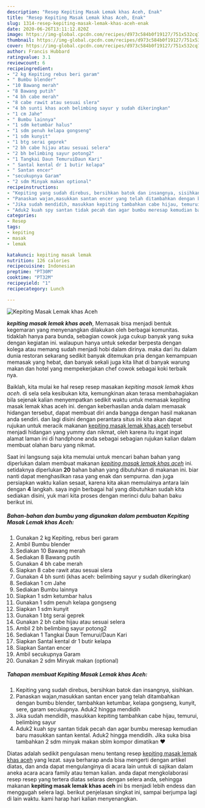```yaml
---
description: "Resep Kepiting Masak Lemak khas Aceh, Enak"
title: "Resep Kepiting Masak Lemak khas Aceh, Enak"
slug: 1314-resep-kepiting-masak-lemak-khas-aceh-enak
date: 2020-06-26T13:11:12.820Z
image: https://img-global.cpcdn.com/recipes/d973c584b0f19127/751x532cq70/kepiting-masak-lemak-khas-aceh-foto-resep-utama.jpg
thumbnail: https://img-global.cpcdn.com/recipes/d973c584b0f19127/751x532cq70/kepiting-masak-lemak-khas-aceh-foto-resep-utama.jpg
cover: https://img-global.cpcdn.com/recipes/d973c584b0f19127/751x532cq70/kepiting-masak-lemak-khas-aceh-foto-resep-utama.jpg
author: Francis Hubbard
ratingvalue: 3.1
reviewcount: 6
recipeingredient:
- "2 kg Kepiting rebus beri garam"
- " Bumbu blender"
- "10 Bawang merah"
- "8 Bawang putih"
- "4 bh cabe merah"
- "8 cabe rawit atau sesuai slera"
- "4 bh sunti khas aceh belimbing sayur y sudah dikeringkan"
- "1 cm Jahe"
- " Bumbu lainnya"
- "1 sdm ketumbar halus"
- "1 sdm penuh kelapa gongseng"
- "1 sdm kunyit"
- "1 btg serai geprek"
- "2 bh cabe hijau atau sesuai selera"
- "2 bh belimbing sayur potong2"
- "1 Tangkai Daun TemuruiDaun Kari"
- " Santal kental dr 1 butir kelapa"
- " Santan encer"
- "secukupnya Garam"
- "2 sdm Minyak makan optional"
recipeinstructions:
- "Kepiting yang sudah direbus, bersihkan batok dan insangnya, sisihkan."
- "Panaskan wajan,masukkan santan encer yang telah ditambahkan dengan bumbu blender, tambahkan ketumbar, kelapa gongseng, kunyit, sere, garam secukupnya. Aduk2 hingga mendidih"
- "Jika sudah mendidih, masukkan kepiting tambahkan cabe hijau, temurui, belimbing sayur"
- "Aduk2 kuah spy santan tidak pecah dan agar bumbu meresap kemudian baru masukkan santan kental. Aduk2 hingga mendidih. Jika suka bisa tambahkan 2 sdm minyak makan sblm kompor dimatikan ❤"
categories:
- Resep
tags:
- kepiting
- masak
- lemak

katakunci: kepiting masak lemak 
nutrition: 126 calories
recipecuisine: Indonesian
preptime: "PT30M"
cooktime: "PT32M"
recipeyield: "1"
recipecategory: Lunch

---
```



![Kepiting Masak Lemak khas Aceh](https://img-global.cpcdn.com/recipes/d973c584b0f19127/751x532cq70/kepiting-masak-lemak-khas-aceh-foto-resep-utama.jpg)

<b><i>kepiting masak lemak khas aceh</i></b>, Memasak bisa menjadi bentuk kegemaran yang menyenangkan dilakukan oleh berbagai komunitas. tidaklah hanya para bunda, sebagian cowok juga cukup banyak yang suka dengan kegiatan ini. walaupun hanya untuk sekedar berpesta dengan kolega atau memang sudah menjadi hobi dalam dirinya. maka dari itu dalam dunia restoran sekarang sedikit banyak ditemukan pria dengan kemampuan memasak yang hebat, dan banyak sekali juga kita lihat di banyak warung makan dan hotel yang mempekerjakan chef cowok sebagai koki terbaik nya.



Baiklah, kita mulai ke hal resep resep masakan <i>kepiting masak lemak khas aceh</i>. di sela sela kesibukan kita, kemungkinan akan terasa membahagiakan bila sejenak kalian menyempatkan sedikit waktu untuk memasak kepiting masak lemak khas aceh ini. dengan keberhasilan anda dalam memasak hidangan tersebut, dapat membuat diri anda bangga dengan hasil makanan anda sendiri. dan lagi disini dengan perantara situs ini kita akan dapat rujukan untuk meracik makanan <u>kepiting masak lemak khas aceh</u> tersebut menjadi hidangan yang yummy dan nikmat, oleh karena itu ingat ingat alamat laman ini di handphone anda sebagai sebagian rujukan kalian dalam membuat olahan baru yang nikmat.


Saat ini langsung saja kita memulai untuk mencari bahan bahan yang diperlukan dalam membuat makanan <u><i>kepiting masak lemak khas aceh</i></u> ini. setidaknya diperlukan <b>20</b> bahan bahan yang dibutuhkan di makanan ini. biar nanti dapat menghasilkan rasa yang enak dan sempurna. dan juga persiapkan waktu kalian sesaat, karena kita akan memulainya antara lain dengan <b>4</b> langkah. saya ingin berbagai hal yang dibutuhkan sudah kita sediakan disini, yuk mari kita proses dengan merinci dulu bahan baku berikut ini.

<!--inarticleads1-->

##### Bahan-bahan dan bumbu yang digunakan dalam pembuatan Kepiting Masak Lemak khas Aceh:

1. Gunakan 2 kg Kepiting, rebus beri garam
1. Ambil  Bumbu blender
1. Sediakan 10 Bawang merah
1. Sediakan 8 Bawang putih
1. Gunakan 4 bh cabe merah
1. Siapkan 8 cabe rawit atau sesuai slera
1. Gunakan 4 bh sunti (khas aceh: belimbing sayur y sudah dikeringkan)
1. Sediakan 1 cm Jahe
1. Sediakan  Bumbu lainnya
1. Siapkan 1 sdm ketumbar halus
1. Gunakan 1 sdm penuh kelapa gongseng
1. Siapkan 1 sdm kunyit
1. Gunakan 1 btg serai geprek
1. Gunakan 2 bh cabe hijau atau sesuai selera
1. Ambil 2 bh belimbing sayur potong2
1. Sediakan 1 Tangkai Daun Temurui/Daun Kari
1. Siapkan  Santal kental dr 1 butir kelapa
1. Siapkan  Santan encer
1. Ambil secukupnya Garam
1. Gunakan 2 sdm Minyak makan (optional)




<!--inarticleads2-->

##### Tahapan membuat Kepiting Masak Lemak khas Aceh:

1. Kepiting yang sudah direbus, bersihkan batok dan insangnya, sisihkan.
1. Panaskan wajan,masukkan santan encer yang telah ditambahkan dengan bumbu blender, tambahkan ketumbar, kelapa gongseng, kunyit, sere, garam secukupnya. Aduk2 hingga mendidih
1. Jika sudah mendidih, masukkan kepiting tambahkan cabe hijau, temurui, belimbing sayur
1. Aduk2 kuah spy santan tidak pecah dan agar bumbu meresap kemudian baru masukkan santan kental. Aduk2 hingga mendidih. Jika suka bisa tambahkan 2 sdm minyak makan sblm kompor dimatikan ❤




Diatas adalah sedikit pengulasan menu tentang resep <u>kepiting masak lemak khas aceh</u> yang lezat. saya berharap anda bisa mengerti dengan artikel diatas, dan anda dapat mengulanginya di acara lain untuk di sajikan dalam aneka acara acara family atau teman kalian. anda dapat mengkolaborasi resep resep yang tertera diatas selaras dengan selera anda, sehingga makanan <b>kepiting masak lemak khas aceh</b> ini bs menjadi lebih endess dan menggugah selera lagi. berikut penjelasan singkat ini, sampai berjumpa lagi di lain waktu. kami harap hari kalian menyenangkan.
